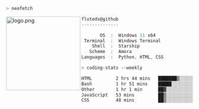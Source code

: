 ```zsh
> neofetch
```

<!--img align="left" src="https://github.com/fluteds.png" alt="logo.png" width="200"/>-->
<img align="left" src="https://external-content.duckduckgo.com/iu/?u=https%3A%2F%2F78.media.tumblr.com%2F975fca5f82161b190efdcaa05ffbd4ec%2Ftumblr_p6q6m9TJF01x3p3jmo1_500.png&f=1&nofb=1" alt="logo.png" width="200"/>

```csharp
fluteds@github
--------------

       OS  :  Windows 11 x64
 Terminal  :  Windows Terminal
    Shell  :  Starship
   Scheme  :  Amora
Languages  :  Python, HTML, CSS
```

```zsh
> coding-stats --weekly
```

<!--START_SECTION:waka-->

```txt
HTML         2 hrs 44 mins   ███████▒░░░░░░░░░░░░░░░░░   29.74 %
Bash         1 hr 51 mins    █████░░░░░░░░░░░░░░░░░░░░   20.14 %
Other        1 hr 1 min      ██▓░░░░░░░░░░░░░░░░░░░░░░   11.09 %
JavaScript   53 mins         ██▒░░░░░░░░░░░░░░░░░░░░░░   09.78 %
CSS          48 mins         ██▒░░░░░░░░░░░░░░░░░░░░░░   08.74 %
```

<!--END_SECTION:waka-->
